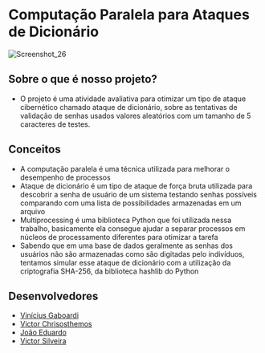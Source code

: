 # Computação Paralela para Ataques de Dicionário

![Screenshot_26](https://github.com/user-attachments/assets/83266702-2d2f-48b4-ab79-329fe53c256a)


## Sobre o que é nosso projeto?

- O projeto é uma atividade avaliativa para otimizar um tipo de ataque cibernético chamado ataque de dicionário, sobre as tentativas de validação de senhas usados valores aleatórios com um tamanho de 5 caracteres de testes.

## Conceitos

- A computação paralela é uma técnica utilizada para melhorar o desempenho de processos
- Ataque de dicionário é um tipo de ataque de força bruta utilizada para descobrir a senha de usuário de um sistema testando senhas possíveis comparando com uma lista de possibilidades armazenadas em um arquivo
- Multiprocessing é uma biblioteca Python que foi utilizada nessa trabalho, basicamente ela consegue ajudar a separar processos em núcleos de processamento diferentes para otimizar a tarefa
- Sabendo que em uma base de dados geralmente as senhas dos usuários não são armazenadas como são digitadas pelo indivíduos, tentamos simular esse ataque de dicionário com a utilização da criptografia SHA-256, da biblioteca hashlib do Python

## Desenvolvedores
- [Vinícius Gaboardi](https://www.linkedin.com/in/vin%C3%ADcius-gaboardi-silva-710024325/)
- [Victor Chrisosthemos](https://www.linkedin.com/in/victor-c-6a9081b0/)
- [João Eduardo]()
- [Victor Silveira]()
